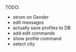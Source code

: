 TODO:
- strum on Gender
- edit messages
- actually save profiles to DB
- add edit commands
- show profile command
- select city
